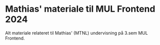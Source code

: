 # Mathias' materiale til MUL Frontend 2024

Alt materiale relateret til Mathias' (MTNL) undervisning på 3.sem MUL Frontend.
